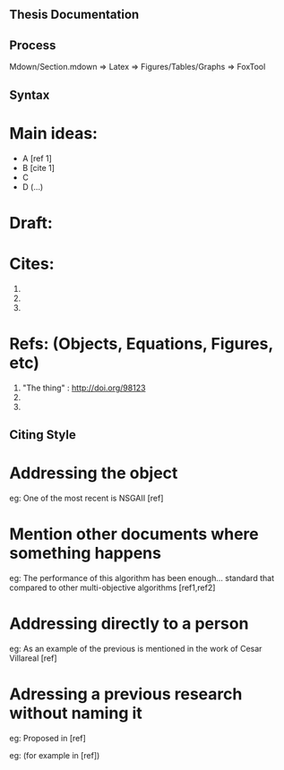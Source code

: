 Thesis Documentation
--------------------

Process
----

Mdown/Section.mdown => Latex => Figures/Tables/Graphs => FoxTool


Syntax
----

# Main ideas:
- A [ref 1]
- B [cite 1]
- C
- D (...) <!-- Means, fill later -->

# Draft:



# Cites:

1.
2.
3.

# Refs: (Objects, Equations, Figures, etc)

1. "The thing" : http://doi.org/98123
2.
3.


Citing Style
----

# Addressing the object

eg: One of the most recent is NSGAII [ref]

# Mention other documents where something happens

eg: The performance of this algorithm has been enough... standard that compared to other multi-objective algorithms [ref1,ref2]

# Addressing directly to a person 

eg: As an example of the previous is mentioned in the work of Cesar Villareal [ref]

# Adressing a previous research without naming it

eg: Proposed in [ref]

eg: (for example in [ref])